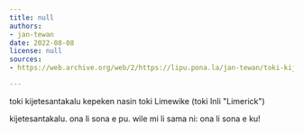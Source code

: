 ```yaml
---
title: null
authors:
- jan-tewan
date: 2022-08-08
license: null
sources:
- https://web.archive.org/web/2/https://lipu.pona.la/jan-tewan/toki-kijetesantakalu-kepeken-nasin-toki-limewike-toki-inli-limerick

---
```


toki kijetesantakalu kepeken nasin toki Limewike (toki Inli "Limerick")

kijetesantakalu.
ona li sona e pu.
wile mi
li sama ni:
ona li sona e ku!
